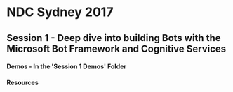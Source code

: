 # NDC Sydney 2017 #

## Session 1 - Deep dive into building Bots with the Microsoft Bot Framework and Cognitive Services ##

#### Demos - In the 'Session 1 Demos' Folder ####

#### Resources ####
